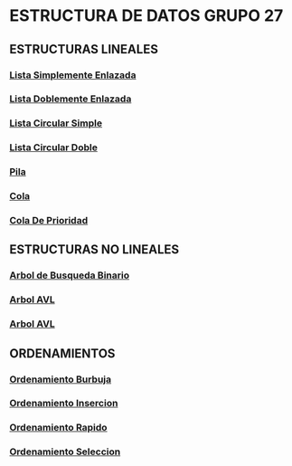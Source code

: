 # ESTRUCTURA DE DATOS GRUPO 27

##  ESTRUCTURAS LINEALES
### [Lista Simplemente Enlazada](https://tytusdb.github.io/tytusds/20211SVAC/G27/Lineal_Structures/simple_list.html)
### [Lista Doblemente Enlazada](https://tytusdb.github.io/tytusds/20211SVAC/G27/Lineal_Structures/double_list.html)
### [Lista Circular Simple](https://tytusdb.github.io/tytusds/20211SVAC/G27/Lineal_Structures/ListaCircularSimple.html)
### [Lista Circular Doble](https://tytusdb.github.io/tytusds/20211SVAC/G27/Lineal_Structures/ListaCirDoble.html)
### [Pila](https://tytusdb.github.io/tytusds/20211SVAC/G27/Lineal_Structures/Pila.html)
### [Cola](https://tytusdb.github.io/tytusds/20211SVAC/G27/Lineal_Structures/Cola.html)
### [Cola De Prioridad](https://tytusdb.github.io/tytusds/20211SVAC/G27/Lineal_Structures/ColaP.html)

## ESTRUCTURAS NO LINEALES
### [Arbol de Busqueda Binario](https://tytusdb.github.io/tytusds/20211SVAC/G27/Arboles/BST.html)
### [Arbol AVL](https://tytusdb.github.io/tytusds/20211SVAC/G27/Arboles/AVL.html)
### [Arbol AVL](https://tytusdb.github.io/tytusds/20211SVAC/G27/No_Lineales/hash_abierto.html)

## ORDENAMIENTOS
### [Ordenamiento Burbuja](https://tytusdb.github.io/tytusds/20211SVAC/G27/ordenamientos/bubleSort.html)
### [Ordenamiento Insercion](https://tytusdb.github.io/tytusds/20211SVAC/G27/ordenamientos/insertionSort.html)
### [Ordenamiento Rapido](https://tytusdb.github.io/tytusds/20211SVAC/G27/ordenamientos/Rapido.html)
### [Ordenamiento Seleccion](https://tytusdb.github.io/tytusds/20211SVAC/G27/ordenamientos/Seleccion.html)

